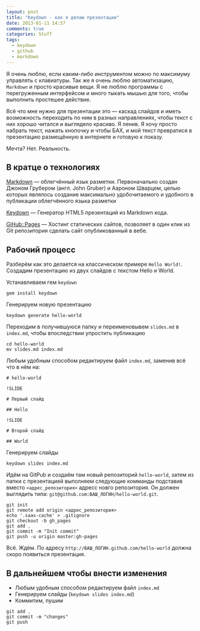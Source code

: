 ```yaml
---
layout: post
title: "Keydown - как я делаю презентации"
date: 2013-01-11 14:57
comments: true
categories: Stuff
tags:
  - keydown
  - github
  - markdown
---
```


Я очень люблю, если каким-либо инструментом можно по максимуму управлять с клавиатуры. Так же я очень люблю автоматизацию, `Markdown` и просто красивые вещи. Я не люблю программы с перегруженным интерфейсом и много тыкать мышью для того, чтобы выполнить простешее действие.

Всё что мне нужно для презентации это — каскад слайдов и иметь возможность переходить по ним в разных направлениях, чтобы текст с них хорошо читался и выглядело красиво. Я ленив. Я хочу просто набрать текст, нажать кнопочку и чтобы БАХ, и мой текст превратися в презентацию размещённую в интернете и готовую к показу.

Мечта? Нет. Реальность. 

<!-- more -->

## В кратце о технологиях

[Markdown](http://daringfireball.net/projects/markdown/) — облегчённый язык разметки. Первоначально создан Джоном Грубером (англ. John Gruber) и Аароном Шварцем, целью которых являлось создание максимально удобочитаемого и удобного в публикации облегчённого языка разметки

[Keydown](https://github.com/infews/keydown) — Генератор HTML5 презентаций из Markdown кода. 

[GiHub::Pages](http://pages.github.com/) — Хостинг статических сайтов, позволяет в один клик из Git репозитория сделать сайт опубликованный в вебе.

## Рабочий процесс

Разберём как это делается на классическом примере `Hello World!`. Создадим презентацию из двух слайдов c текстом Hello и World.

Устанавливаем гем `keydown`

```
gem install keydown
```

Генерируем новую презентацию

```
keydown generate hello-world
```

Переходим в получившуюся папку и переименовывем `slides.md` в `index.md`, чтобы впоследствии упростить публикацию

```
cd hello-world
mv slides.md index.md
```

Любым удобным способом редактируем файл `index.md`, заменив всё что в нём на:

```
# hello-world

!SLIDE

# Первый слайд

## Hello

!SLIDE

# Второй слайд

## World
```

Генерируем слайды

```
keydown slides index.md
```

Идём на GitРub и создаём там новый репозиторий `hello-world`, затем из папки с презентацией выполняем следующие комманды подставив вместо `<адрес_репозитория>` адресс новго репозитория. Он должен выглядить типа: `git@github.com:ВАШ_ЛОГИН/hello-world.git`.

```
git init
git remote add origin <адрес_репозитория>
echo '.saas-cache' > .gitignore
git checkout -b gh_pages
git add .
git commit -m "Init commit"
git push -u origin master:gh-pages
```

Всё. Ждём. По адресу `http://ВАШ_ЛОГИН.github.com/hello-world` должна скоро появиться презентация.

## В дальнейшем чтобы внести изменения

* Любым удобным способом редактируем файл `index.md`
* Генерируем слайды (`keydown slides index.md`)
* Коммитим, пушим

```
git add . 
git commit -m "changes"
git push
```